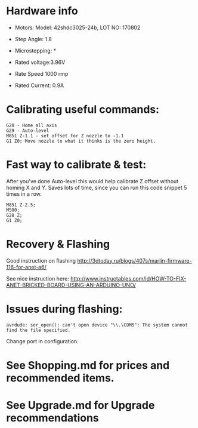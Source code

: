 # Hardware info
* Motors: Model: 42shdc3025-24b, LOT NO: 170802

* Step Angle: 1.8
* Microstepping: *
* Rated voltage:3.96V
* Rate Speed 1000 rmp
* Rated Current: 0.9A

# Calibrating useful commands:
 ```
G28 - Home all axis
G29 - Auto-level
M851 Z-1.1 - set offset for Z nozzle to -1.1
G1 Z0; Move nozzle to what it thinks is the zero height.
```

# Fast way to calibrate & test:
After you've done Auto-level this would help calibrate Z offset without homing X and Y. Saves lots of time, since you can run this code snippet 5 times in a row.

```
M851 Z-2.5;
M500;
G28 Z;
G1 Z0;
```

# Recovery & Flashing
Good instruction on flashing 
http://3dtoday.ru/blogs/407s/marlin-firmware-116-for-anet-a6/

See nice instruction here:
http://www.instructables.com/id/HOW-TO-FIX-ANET-BRICKED-BOARD-USING-AN-ARDUINO-UNO/

# Issues during flashing:
```
avrdude: ser_open(): can't open device "\\.\COM5": The system cannot find the file specified.
```
Change port in configuration.

# See Shopping.md for prices and recommended items.
# See Upgrade.md for Upgrade recommendations 